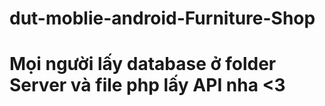 # dut-moblie-android-Furniture-Shop
# Mọi người lấy database ở folder Server và file php lấy API nha <3

